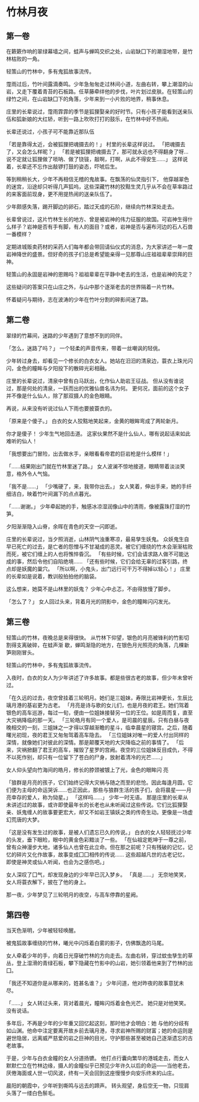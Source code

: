 # 竹林月夜

## 第一卷

在簌簌作响的翠绿幕墙之间，蛙声与蝉鸣交织之处，山岩缺囗下的潮湿地带，是竹林枯败的一角。

轻策山的竹林中，多有鬼狐故事流传。

霪雨过后，竹叶间露滴奏鸣。少年急匆匆走过林间小道，左曲右转，攀上潮湿的山岩，又走下覆着青苔的石板路。任草藤牵绊他的步伐，叶片划过皮肤。在轻策山的绿竹之间，在山岩缺囗下的角落，少年来到一小片败的地界，稍事休息。

庄里的长辈说过，霪雨霏霏的季节是狐狸娶亲的好时节。只有小孩子能看到送亲队伍和狐新娘的大红轿，听到一路上吹吹打打的鼓乐，在竹林中好不热闹。

长辈还说过，小孩子可不能靠近那队伍

「若是靠得太近，会被狐狸把魂摄去的！」
村里的长辈这样说过。
「把魂摄去了，又会怎么样昵？」
「若是被狐狸把魂摄去了，那可就永远也不得翻身了呀…说不定就让狐狸做了唢呐、做了铙钹，敲啊，打啊，从此不得安生……」
这样说着，长辈还不忘作出敲锣打鼓的姿态，吓唬后生。

等到稍稍长大，少年不再相信无稽的鬼故事。在飘荡的仙灵指引下， 他穿越翠色的迷宫，沿途却只听得几声狐呜，这些深藏竹林的狡黠生灵几乎从不会在草率路过的来客面前现身，更不用提热闹的送亲队伍了。

少年颇感失落，踢开脚边的卵石，踏过天成的石阶，继续向竹林深处走去。

长辈曾说过，这片竹林生长的地方、曾是被岩神的伟力征服的故国。可岩神生得什么样子？岩神是否有手有脚，有人的面目？或者，岩神是否与遍布河边的石人石兽一番模样？

定期进城贩卖药材的采药人们每年都会带回请仙仪式的消息，为大家讲述一年一度岩神降世的盛景。但好奇的孩子们总是希望能亲得一见那尊山庄祖祖辈辈崇拜的巨神。

轻策山的永固是岩神的恩赐吗？祖祖辈辈在平静中老去的生活，也是岩神的先定？

这些疑问的答案只在山庄之外，与山中那个逐渐老去的世界隔着一片竹林。

怀着疑问与期待，志在波涛的少年在竹叶分割的碎影间迷了路。

## 第二卷

翠绿的竹幕间，迷路的少年遇到了意想不到的同伴。

「怎么，迷路了吗？」
一个轻柔的声音传来，带着一丝嘲讽的轻佻。

少年转过身去，却看见一个修长的白衣女人。她站在汨汨的清泉边，蓑衣上珠光闪闪，金色的瞳眸与夕阳投下的散碎光彩相融。

庄里的长辈说过，清泉中曾有白马跃出，化作仙人助岩王征战。
但从没有谁说过，那是何处的清泉，一跃而出的优雅仙兽名讳为何。
更何况，面前的这个女子并不像是什么仙人，除了那双摄人的金色眼睛。

再说，从来没有听说过仙人下雨也要披蓑衣的。

「原来是个傻子。」
白衣的女人狡黠地笑起来，金黄的眼眸弯成了两轮新月。

你才是傻子！
少年生气地回击道。
这家伙果然不是什么仙人，哪有说起话来如此难听的仙人！

「我想要出门冒险，出去做水手，亲眼看看帝君的巨岩枪是什么模样！」

「……结果刚出门就在竹林里迷了路。」
女人波澜不惊地接道，眼睛带着淡淡笑意，格外令人气恼。

「我不是……」
「少嘴硬了，来，我带你出去。」
女人笑着，伸出手来，她的手纤细洁白，映着竹叶间漏下的点点暮光。

「……谢谢。」
少年牵起她的手，触感冰凉湿润像山中的清雨，像被露珠打湿的竹笋。

夕阳渐渐隐入山脊，余晖在青色的天空一闪即逝。

庄里的长辈说过，当夕照消逝，山林阴气浊重寒凉，最易孳生妖鬼。
众妖鬼生自早已死亡的过去，是亡者的怨憎与不甘凝成的恶灵。被它们缠绕的竹木会渐渐枯败而死，被它们缠上的人也将憔悴昏沉。
「有些时候，它们会请求路人做不可能达成的事，然后令他们自陷绝境……
「还有些时候，它们会给无辜的过客引路，终点却是妖魔的巢穴。
「所以啊，小鬼头，出门远行可干万不得掉以轻心！」
庄里的长辈如是说着，教训般拍拍他的脑袋。

这么想来，她莫不是山林里的妖鬼？
少年心中忐忑，不由得放慢了脚步。

「怎么了？」
女人回过头来，背着月光的阴影中，金色的瞳眸闪闪发光。

## 第三卷

轻策山的竹林，夜晚总是来得很快。
从竹林下仰望，银色的月亮被锋利的竹影切割得支离破碎，在蛙声渐 歇，蝉鸣渐隐的地方，在银色月光照亮的角落，几棵新笋刚刚冒头。

轻策山的竹林中，多有鬼狐故事流传。

入夜时，白衣的女人为少年讲述了许多故事。都是些很古老的故事，但少年未曾听过。

「在久远的过去，夜空曾挂着三轮明月。她们是三姐妹，寿限比岩神更长，生辰比璃月港的基岩更为古老。
「月亮是诗与歌的女儿们，也是月夜的君王。她们驾着银色的高车巡游，每过一旬，便由一位姐妹接替另一位的王位。如是周而复，直至大灾祸降临的那一天。
「三轮皓月有同一个爱人，是司晨的星辰。只有白昼与夜晚相交的一刻，三姐妹之一才得以穿越渐瞻的星斗，临幸晨星的寝宫。之后，随着曙光初现，夜的君王又匆匆驾着高车隐去。
「三位姐妹对唯一的爱人付出同样的深情，就像她们对彼此的深情。那是颠覆天地的大灾降临之前的事情了。
「后来，灾祸掀翻了君王的高车，摧毁了星罗的宫阙。夜空的三位姐妹反目成仇，不得不以死作别，却只有一位留下了苍白的尸身，放射着清冷的光芒……」

女人仰头望向竹海间的皓月，修长的脖颈被镀上了光，金色的眼眸闪 亮

「狼群是月亮的孩子，它们始终记得大灾祸与随之而至的悲怆。因此每逢月圆，它们便为主母的命运哭诉……也正因此，那些与狼群生活的孩子们，会将晨星——月亮幸存的爱人，称为恸星。」
「这样吗……」
少年一时无语。
那是庄里的长辈从未讲述过的故事，或许即使最年长的长老也从未听闻过这些传说。它们比狐狸娶亲、妖鬼缠人的故事要更宏大，却又不如岩王镇妖之类的传奇生动。更像是一场虚幻荒唐的大梦。

「这是没有发生过的故事，是被人们遗忘已久的传说。」
白衣的女人轻轻抚过少年的头发，垂下眼睑，眼中的黄金色彩黯淡了一些。
「在仙祖定乾坤于一尊之前，曾有众神漫步大地，诸多仙人也曾在此立命。但在那之前呢？只有残破的记忆，记忆的碎片又化作故事，故事变成囗囗相传的传说……
这些超越凡世的古老记忆，即使是神灵或仙人听闻，也会为之感伤吧。」

女人深叹了囗气，却发现身边的少年早已沉入梦乡。
「真是……」
无奈地笑笑，女人将蓑衣解下，披在了他的身上。

那一夜，少年梦见了三轮明月的夜空，与高车停靠的星阙。

## 第四卷

当天色渐明，少年被轻轻唤醒。

被鬼狐故事缠绕的竹林，曦光中闪烁着白雾的影子，仿佛飘逸的马尾。

女人牵着少年的手，向着日光穿破竹林的方向走去。左曲右转，穿过蚊虫孳生的草丛，登上湿滑的青绿石板，攀下隐藏在竹影中的山岩，她引领着他来到了竹林的出囗。

「我还不知道你是从哪来的，姓甚名谁？」
少年问道，他对昨夜的故事意犹未尽。

「……」
女人转过头来，背对着晨光，瞳眸闪烁着金色光芒。
她只是对他笑笑。没有说话。

多年后，不再是少年的少年重又回忆起这刻，那时他才会明白：她 与他的分歧有如山渊。他命中注定要离开故乡前去璃月港，寻求岩神所赐的财富；她的命运则是避世隐居，远离威严慈爱的岩之巨神的目光，守护那些甚至被她自己逐渐遗忘的古老故事。

于是，少年与白衣金瞳的女人分道扬镳。
他打点行囊向繁华的港城走去，而女人默默伫立在竹林边缘，摄人的金瞳似乎已预见少年许久以后的命运——当他老去，厌倦海面或人世一切风波，终有一天会回到这座慢慢步向安乐终末的山庄。

晨阳的朝霞中，少年听到嘶鸣与远去的蹄声。
转头观望，身后空无一物，只现肩头落了一缕白色鬃毛。